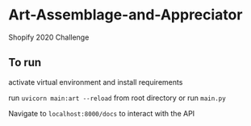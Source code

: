 # Art-Assemblage-and-Appreciator
Shopify 2020 Challenge

## To run
activate virtual environment and install requirements

run `uvicorn main:art --reload` from root directory or run `main.py`

Navigate to `localhost:8000/docs` to interact with the API
